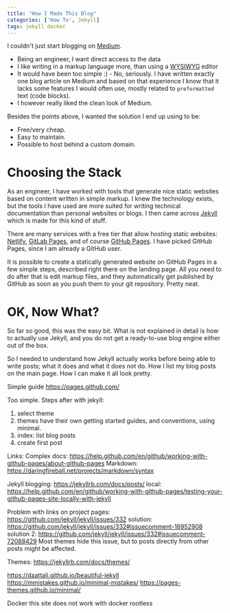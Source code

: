 ```yaml
---
title: "How I Made This Blog"
categories: ['How To', Jekyll]
tags: jekyll docker
---
```


I couldn't just start blogging on [Medium](https://medium.com).

- Being an engineer, I want direct access to the data
- I like writing in a markup language more, than using a [WYSIWYG][wys] editor
- It would have been too simple :) -
    No, seriously.
    I have written exactly one blog article on Medium and based on that
    experience I know that it lacks some features I would often use,
    mostly related to `preformatted` text (code blocks).
- I however really liked the clean look of Medium.

[wys]: https://en.wikipedia.org/wiki/WYSIWYG

Besides the points above, I wanted the solution I end up using to be:

- Free/very cheap.
- Easy to maintain.
- Possible to host behind a custom domain.

# Choosing the Stack

As an engineer, I have worked with tools that generate nice static websites
based on content written in simple markup.
I knew the technology exists, but the tools I have used are more suited
for writing technical documentation than personal websites or blogs.
I then came across [Jekyll][jekyll] which is made for this kind of stuff.

[jekyll]: https://jekyllrb.com/

There are many services with a free tier that allow hosting static websites:
[Netlify][net], [GitLab Pages][gl], and of course [GitHub Pages][gh]. 
I have picked GitHub Pages, since I am already a GitHub user.

[net]: https://www.netlify.com/
[gl]: https://pages.gitlab.io
[gh]: https://pages.github.com/

It is possible to create a statically generated website on GitHub Pages in a few simple steps,
described right there on the landing page.
All you need to do after that is edit markup files, and they automatically get
published by GitHub as soon as you push them to your git repository.
Pretty neat.

# OK, Now What?

So far so good, this was the easy bit.
What is not explained in detail is how to actually use Jekyll,
and you do not get a ready-to-use blog engine either out of the box.

So I needed to understand how Jekyll actually works before being able to write posts;
what it does and what it does not do.
How I list my blog posts on the main page.
How I can make it all look pretty.



Simple guide
https://pages.github.com/

Too simple.
Steps after with jekyll:

1) select theme
2) themes have their own getting started guides, and conventions, using minimal.
3) index: list blog posts
4) create first post

Links:
Complex docs: https://help.github.com/en/github/working-with-github-pages/about-github-pages
Markdown: https://daringfireball.net/projects/markdown/syntax

Jekyll
blogging: https://jekyllrb.com/docs/posts/
local: https://help.github.com/en/github/working-with-github-pages/testing-your-github-pages-site-locally-with-jekyll

Problem with links on project pages:
https://github.com/jekyll/jekyll/issues/332
solution: https://github.com/jekyll/jekyll/issues/332#issuecomment-18952908
solution 2: https://github.com/jekyll/jekyll/issues/332#issuecomment-72088429
Most themes hide this issue, but to posts directly from other posts might be affected. 

Themes:
https://jekyllrb.com/docs/themes/

https://daattali.github.io/beautiful-jekyll
https://mmistakes.github.io/minimal-mistakes/
https://pages-themes.github.io/minimal/

Docker
this site does not work with docker rootless